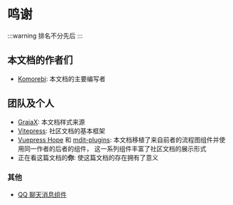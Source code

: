# 鸣谢

:::warning
排名不分先后
:::

## 本文档的作者们

- [Komorebi](https://github.com/KomoriDev): 本文档的主要编写者

## 团队及个人

- [GraiaX](https://github.com/ArcletProject): 本文档样式来源
- [Vitepress](https://github.com/vuejs/vitepress): 社区文档的基本框架
- [Vuepress Hope](https://github.com/vuepress-theme-hope) 和
  [mdit-plugins](https://github.com/mdit-plugins/mdit-plugins): 本文档移植了来自前者的流程图组件并使用同一作者的后者的组件，
  这一系列组件丰富了社区文档的展示形式
- 正在看这篇文档的**你**: 使这篇文档的存在拥有了意义

### 其他

- [QQ 聊天消息组件](https://github.com/Redlnn/FakeQQ-UI)

